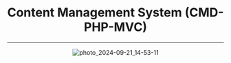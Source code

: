 

# <h1 align="center"> Content Management System (CMD-PHP-MVC) </h1>

---

<div align="center">
   
![photo_2024-09-21_14-53-11](https://github.com/user-attachments/assets/bfacb0a6-da7e-4cda-bc19-58fd69357144)

</div>
